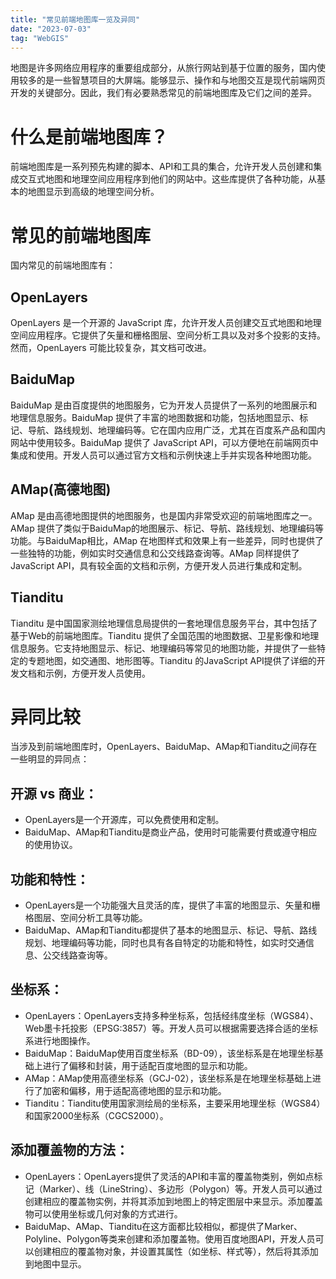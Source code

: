 ```yaml
---
title: "常见前端地图库一览及异同"
date: "2023-07-03"
tag: "WebGIS"
---
```


地图是许多网络应用程序的重要组成部分，从旅行网站到基于位置的服务，国内使用较多的是一些智慧项目的大屏端。能够显示、操作和与地图交互是现代前端网页开发的关键部分。因此，我们有必要熟悉常见的前端地图库及它们之间的差异。

# 什么是前端地图库？

前端地图库是一系列预先构建的脚本、API和工具的集合，允许开发人员创建和集成交互式地图和地理空间应用程序到他们的网站中。这些库提供了各种功能，从基本的地图显示到高级的地理空间分析。

# 常见的前端地图库

国内常见的前端地图库有：

## OpenLayers

OpenLayers 是一个开源的 JavaScript 库，允许开发人员创建交互式地图和地理空间应用程序。它提供了矢量和栅格图层、空间分析工具以及对多个投影的支持。然而，OpenLayers 可能比较复杂，其文档可改进。

## BaiduMap

BaiduMap 是由百度提供的地图服务，它为开发人员提供了一系列的地图展示和地理信息服务。BaiduMap 提供了丰富的地图数据和功能，包括地图显示、标记、导航、路线规划、地理编码等。它在国内应用广泛，尤其在百度系产品和国内网站中使用较多。BaiduMap 提供了 JavaScript API，可以方便地在前端网页中集成和使用。开发人员可以通过官方文档和示例快速上手并实现各种地图功能。	

## AMap(高德地图)

AMap 是由高德地图提供的地图服务，也是国内非常受欢迎的前端地图库之一。AMap 提供了类似于BaiduMap的地图展示、标记、导航、路线规划、地理编码等功能。与BaiduMap相比，AMap 在地图样式和效果上有一些差异，同时也提供了一些独特的功能，例如实时交通信息和公交线路查询等。AMap 同样提供了 JavaScript API，具有较全面的文档和示例，方便开发人员进行集成和定制。

## Tianditu

Tianditu 是中国国家测绘地理信息局提供的一套地理信息服务平台，其中包括了基于Web的前端地图库。Tianditu 提供了全国范围的地图数据、卫星影像和地理信息服务。它支持地图显示、标记、地理编码等常见的地图功能，并提供了一些特定的专题地图，如交通图、地形图等。Tianditu 的JavaScript API提供了详细的开发文档和示例，方便开发人员使用。

# 异同比较

当涉及到前端地图库时，OpenLayers、BaiduMap、AMap和Tianditu之间存在一些明显的异同点：

## 开源 vs 商业：
- OpenLayers是一个开源库，可以免费使用和定制。
- BaiduMap、AMap和Tianditu是商业产品，使用时可能需要付费或遵守相应的使用协议。
## 功能和特性：
- OpenLayers是一个功能强大且灵活的库，提供了丰富的地图显示、矢量和栅格图层、空间分析工具等功能。
- BaiduMap、AMap和Tianditu都提供了基本的地图显示、标记、导航、路线规划、地理编码等功能，同时也具有各自特定的功能和特性，如实时交通信息、公交线路查询等。
## 坐标系：
- OpenLayers：OpenLayers支持多种坐标系，包括经纬度坐标（WGS84）、Web墨卡托投影（EPSG:3857）等。开发人员可以根据需要选择合适的坐标系进行地图操作。
- BaiduMap：BaiduMap使用百度坐标系（BD-09），该坐标系是在地理坐标基础上进行了偏移和封装，用于适配百度地图的显示和功能。
- AMap：AMap使用高德坐标系（GCJ-02），该坐标系是在地理坐标基础上进行了加密和偏移，用于适配高德地图的显示和功能。
- Tianditu：Tianditu使用国家测绘局的坐标系，主要采用地理坐标（WGS84）和国家2000坐标系（CGCS2000）。
## 添加覆盖物的方法：
- OpenLayers：OpenLayers提供了灵活的API和丰富的覆盖物类别，例如点标记（Marker）、线（LineString）、多边形（Polygon）等。开发人员可以通过创建相应的覆盖物实例，并将其添加到地图上的特定图层中来显示。添加覆盖物可以使用坐标或几何对象的方式进行。
- BaiduMap、AMap、Tianditu在这方面都比较相似，都提供了Marker、Polyline、Polygon等类来创建和添加覆盖物。使用百度地图API，开发人员可以创建相应的覆盖物对象，并设置其属性（如坐标、样式等），然后将其添加到地图中显示。
